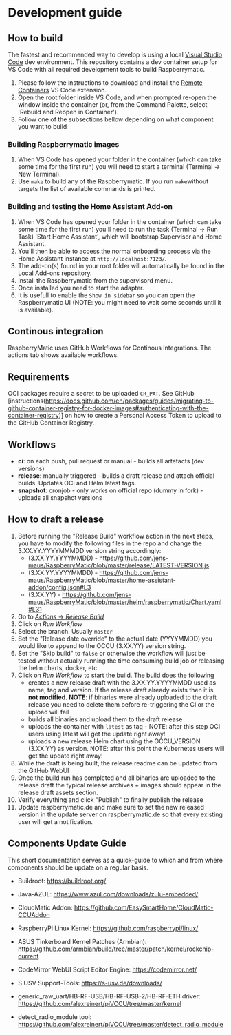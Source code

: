 # Development guide

## How to build
The fastest and recommended way to develop is using a local [Visual Studio Code](https://code.visualstudio.com/) dev environment. This repository contains a dev container setup for VS Code with all required development tools to build Raspberrymatic.

1. Please follow the instructions to download and install the [Remote Containers](https://marketplace.visualstudio.com/items?itemName=ms-vscode-remote.remote-containers) VS Code extension.
2. Open the root folder inside VS Code, and when prompted re-open the window inside the container (or, from the Command Palette, select 'Rebuild and Reopen in Container').
3. Follow one of the subsections bellow depending on what component you want to build

### Building Raspberrymatic images

1. When VS Code has opened your folder in the container (which can take some time for the first run) you will need to start a terminal (Terminal -> New Terminal).
2. Use `make` to build any of the Raspberrymatic. If you run `make`without targets the list of available commands is printed.

### Building and testing the Home Assistant Add-on

1. When VS Code has opened your folder in the container (which can take some time for the first run) you'll need to run the task (Terminal -> Run Task) 'Start Home Assistant', which will bootstrap Supervisor and Home Assistant. 
2. You'll then be able to access the normal onboarding process via the Home Assistant instance at `http://localhost:7123/`.
3. The add-on(s) found in your root folder will automatically be found in the Local Add-ons repository.
4. Install the Raspberrymatic from the supervisord menu.
5. Once installed you need to start the adapter.
6. It is usefull to enable the `Show in sidebar` so you can open the Raspberrymatic UI (NOTE: you might need to wait some seconds until it is available).

## Continous integration

RaspberryMatic uses GitHub Workflows for Continous Integrations. The actions tab shows available workflows.

## Requirements

OCI packages require a secret to be uploaded `CR_PAT`. See GitHub [instructions(https://docs.github.com/en/packages/guides/migrating-to-github-container-registry-for-docker-images#authenticating-with-the-container-registry)] on how to create a Personal Access Token to upload to the GitHub Container Registry.

## Workflows

- **ci**: on each push, pull request or manual - builds all artefacts (dev versions)
- **release**: manually triggered - builds a draft release and attach official builds. Updates OCI and Helm latest tags.
- **snapshot**: cronjob - only works on official repo (dummy in fork) - uploads all snapshot versions

## How to draft a release

1. Before running the "Release Build" workflow action in the next steps, you have to modify the following files in the repo and change the 3.XX.YY.YYYYMMMDD version string accordingly:
   - (3.XX.YY.YYYYMMDD) - https://github.com/jens-maus/RaspberryMatic/blob/master/release/LATEST-VERSION.js
   - (3.XX.YY.YYYYMMDD) - https://github.com/jens-maus/RaspberryMatic/blob/master/home-assistant-addon/config.json#L3
   - (3.XX.YY) - https://github.com/jens-maus/RaspberryMatic/blob/master/helm/raspberrymatic/Chart.yaml#L31
2. Go to [_Actions_ -> _Release Build_](https://github.com/jens-maus/RaspberryMatic/actions?query=workflow%3A%22Release+Build%22)
3. Click on _Run Workflow_
4. Select the branch. Usually `master`
5. Set the "Release date override" to the actual date (YYYYMMDD) you would like to append to the OCCU (3.XX.YY) version string.
6. Set the "Skip build" to `false` or otherwise the workflow will just be tested without actually running the time consuming build job or releasing the helm charts, docker, etc.
7. Click on _Run Workflow_ to start the build. The build does the following
   - creates a new release draft with the 3.XX.YY.YYYYMMDD used as name, tag and version. If the release draft already exists then it is **not modified**.
     **NOTE**: if binaries were already uploaded to the draft release you need to delete them before re-triggering the CI or the upload will fail
   - builds all binaries and upload them to the draft release
   - uploads the container with `latest` as tag - NOTE: after this step OCI users using latest will get the update right away!
   - uploads a new release Helm chart using the OCCU_VERSION (3.XX.YY) as version. NOTE: after this point the Kubernetes users will get the update right away!
8. While the draft is being built, the release readme can be updated from the GitHub WebUI
9. Once the build run has completed and all binaries are uploaded to the release draft the typical release archives + images should appear in the release draft assets section.
10. Verify everything and click "Publish" to finally publish the release
11. Update raspberrymatic.de and make sure to set the new released version in the update server on raspberrymatic.de so that every existing user will get a notification.

## Components Update Guide

This short documentation serves as a quick-guide to which and from where components should be update on a regular basis.

- Buildroot:
  https://buildroot.org/

- Java-AZUL:
  https://www.azul.com/downloads/zulu-embedded/

- CloudMatic Addon:
  https://github.com/EasySmartHome/CloudMatic-CCUAddon

- RaspberryPi Linux Kernel:
  https://github.com/raspberrypi/linux/

- ASUS Tinkerboard Kernel Patches (Armbian):
  https://github.com/armbian/build/tree/master/patch/kernel/rockchip-current
  
- CodeMirror WebUI Script Editor Engine:
  https://codemirror.net/

- S.USV Support-Tools:
  https://s-usv.de/downloads/

- generic_raw_uart/HB-RF-USB/HB-RF-USB-2/HB-RF-ETH driver:
  https://github.com/alexreinert/piVCCU/tree/master/kernel

- detect_radio_module tool:
  https://github.com/alexreinert/piVCCU/tree/master/detect_radio_module
